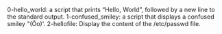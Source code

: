 0-hello_world: a script that prints “Hello, World”, followed by a new line to the standard output.
1-confused_smiley: a script that displays a confused smiley "(Ôo)'.
2-hellofile: Display the content of the /etc/passwd file.

